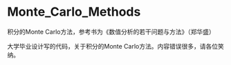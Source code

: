 # Monte_Carlo_Methods
积分的Monte Carlo方法，参考书为《数值分析的若干问题与方法》（郑华盛）

大学毕业设计写的代码，关于积分的Monte Carlo方法。内容错误很多，请各位笑纳。
